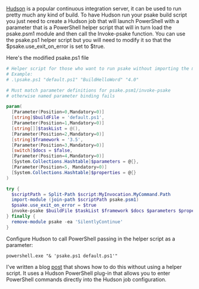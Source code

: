 [Hudson](http://hudson-ci.org/) is a popular continuous integration server, it can be used to run pretty much any kind of build.  To have Hudson run your psake build script you just need to create a Hudson job that will launch PowerShell with a parameter that is a PowerShell helper script that will in turn load the psake.psm1 module and then call the Invoke-psake function.  You can use the psake.ps1 helper script but you will need to modify it so that the $psake.use_exit_on_error is set to $true.

Here's the modified psake.ps1 file

```powershell
# Helper script for those who want to run psake without importing the module.
# Example:
# .\psake.ps1 "default.ps1" "BuildHelloWord" "4.0" 

# Must match parameter definitions for psake.psm1/invoke-psake 
# otherwise named parameter binding fails

param(
  [Parameter(Position=0,Mandatory=0)]
  [string]$buildFile = 'default.ps1',
  [Parameter(Position=1,Mandatory=0)]
  [string[]]$taskList = @(),
  [Parameter(Position=2,Mandatory=0)]
  [string]$framework = '3.5',
  [Parameter(Position=3,Mandatory=0)]
  [switch]$docs = $false,
  [Parameter(Position=4,Mandatory=0)]
  [System.Collections.Hashtable]$parameters = @{},
  [Parameter(Position=5, Mandatory=0)]
  [System.Collections.Hashtable]$properties = @{}
)

try {
  $scriptPath = Split-Path $script:MyInvocation.MyCommand.Path
  import-module (join-path $scriptPath psake.psm1)
  $psake.use_exit_on_error = $true
  invoke-psake $buildFile $taskList $framework $docs $parameters $properties
} finally {
  remove-module psake -ea 'SilentlyContinue'
}
```

Configure Hudson to call PowerShell passing in the helper script as a parameter:

```
powershell.exe "& 'psake.ps1 default.ps1'"
```

I've written a blog [post](http://matosjorge.spaces.live.com/blog/cns!2E0DA1D30B684DA8!710.entry) that shows how to do this without using a helper script.  It uses a Hudson PowerShell plug-in that allows you to enter PowerShell commands directly into the Hudson job configuration.
